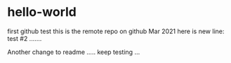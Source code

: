 # hello-world
first github test
this is the remote repo on github Mar 2021
here is new line: test #2 .......

Another change to readme ..... keep testing ...
